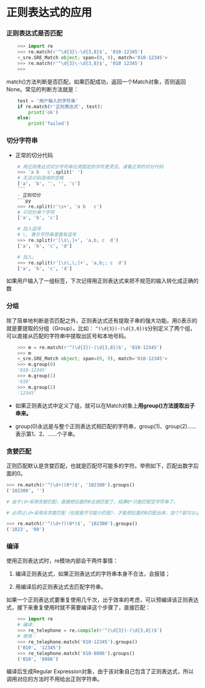 # 正则表达式的应用


### 正则表达式是否匹配

```py
    >>> import re
    >>> re.match(r'^\d{3}\-\d{3,8}$', '010-12345')
    <_sre.SRE_Match object; span=(0, 9), match='010-12345'>
    >>> re.match(r'^\d{3}\-\d{3,8}$', '010 12345')
    >>>
```

match()方法判断是否匹配，如果匹配成功，返回一个Match对象，否则返回None。常见的判断方法就是：
```py
    test = '用户输入的字符串'
    if re.match(r'正则表达式', test):
        print('ok')
    else:
        print('failed')
```

### 切分字符串

- 正常的切分代码

```py
    # 用正则表达式切分字符串比用固定的字符更灵活，请看正常的切分代码
    >>> 'a b   c'.split(' ')
    # 无法识别连续的空格
    ['a', 'b', '', '', 'c']   
    ```
    - 正则切分
    ```py
    >>> re.split(r'\s+', 'a b   c')
    # 只切分单个字符
    ['a', 'b', 'c']

    # 加入逗号
    # \, 表示字符串里面有逗号
    >>> re.split(r'[\s\,]+', 'a,b, c  d')
    ['a', 'b', 'c', 'd']

    # 加入;
    >>> re.split(r'[\s\,\;]+', 'a,b;; c  d')
    ['a', 'b', 'c', 'd']
```
如果用户输入了一组标签，下次记得用正则表达式来把不规范的输入转化成正确的数


###  分组
除了简单地判断是否匹配之外，正则表达式还有提取子串的强大功能。用()表示的就是要提取的分组（Group）。比如：
`^(\d{3})-(\d{3,8})$`分别定义了两个组，可以直接从匹配的字符串中提取出区号和本地号码。

```py
    >>> m = re.match(r'^(\d{3})-(\d{3,8})$', '010-12345')
    >>> m
    <_sre.SRE_Match object; span=(0, 9), match='010-12345'>
    >>> m.group(0)
    '010-12345'
    >>> m.group(1)
    '010'
    >>> m.group(2)
    '12345'
```
- 如果正则表达式中定义了组，就可以在Match对象上**用group()方法提取出子串来。**

- group(0)永远是与整个正则表达式相匹配的字符串，group(1)、group(2)……表示第1、2、……个子串。

### 贪婪匹配
正则匹配默认是贪婪匹配，也就是匹配尽可能多的字符。举例如下，匹配出数字后面的0。

```py
>>> re.match(r'^(\d+)(0*)$', '102300').groups()
('102300', '')

# 由于\d+采用贪婪匹配，直接把后面的0全部匹配了，结果0*只能匹配空字符串了。

# 必须让\d+采用非贪婪匹配（也就是尽可能少匹配），才能把后面的0匹配出来，加个?就可以让\d+采用非贪婪匹配：

>>> re.match(r'^(\d+?)(0*)$', '102300').groups()
('1023', '00')
```

### 编译

使用正则表达式时，re模块内部会干两件事情：

1. 编译正则表达式，如果正则表达式的字符串本身不合法，会报错；

2. 用编译后的正则表达式去匹配字符串。

如果一个正则表达式要重复使用几千次，出于效率的考虑，可以预编译该正则表达式，接下来重复使用时就不需要编译这个步骤了，直接匹配：

```py
    >>> import re
    # 编译:
    >>> re_telephone = re.compile(r'^(\d{3})-(\d{3,8})$')
    # 使用：
    >>> re_telephone.match('010-12345').groups()
    ('010', '12345')
    >>> re_telephone.match('010-8086').groups()
    ('010', '8086')
```

编译后生成Regular Expression对象，由于该对象自己包含了正则表达式，所以调用对应的方法时不用给出正则字符串。